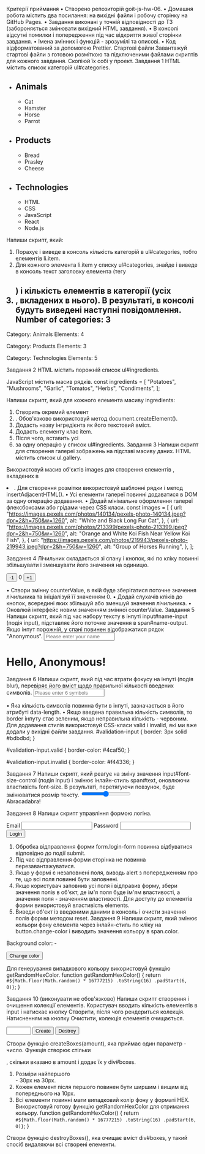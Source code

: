 Критерії приймання
•	Створено репозиторій goit-js-hw-06.
•	Домашня робота містить два посилання: на вихідні файли і робочу сторінку на GitHub Pages.
•	Завдання виконані у точній відповідності до ТЗ (забороняється змінювати вихідний HTML завдання).
•	В консолі відсутні помилки і попередження під час відкриття живої сторінки завдання.
•	Імена змінних і функцій - зрозумілі та описові.
•	Код відформатований за допомогою Prettier.
Стартові файли
Завантажуй стартові файли з готовою розміткою та підключеними файлами скриптів для кожного завдання. Скопіюй їх собі у проект.
Завдання 1
HTML містить список категорій ul#categories.
<ul id="categories">
  <li class="item">
    <h2>Animals</h2>
    <ul>
      <li>Cat</li>
      <li>Hamster</li>
      <li>Horse</li>
      <li>Parrot</li>
    </ul>
  </li>
  <li class="item">
    <h2>Products</h2>
    <ul>
      <li>Bread</li>
      <li>Prasley</li>
      <li>Cheese</li>
    </ul>
  </li>
  <li class="item">
    <h2>Technologies</h2>
    <ul>
      <li>HTML</li>
      <li>CSS</li>
      <li>JavaScript</li>
      <li>React</li>
      <li>Node.js</li>
    </ul>
  </li>
</ul>

Напиши скрипт, який:
1.	Порахує і виведе в консоль кількість категорій в ul#categories, тобто елементів li.item.
2.	Для кожного элемента li.item у списку ul#categories, знайде і виведе в консоль текст заголовку елемента (тегу <h2>) і кількість елементів в категорії (усіх <li>, вкладених в нього).
В результаті, в консолі будуть виведені наступні повідомлення.
Number of categories: 3

Category: Animals
Elements: 4

Category: Products
Elements: 3

Category: Technologies
Elements: 5

Завдання 2
HTML містить порожній список ul#ingredients.
<ul id="ingredients"></ul>

JavaScript містить масив рядків.
const ingredients = [
  "Potatoes",
  "Mushrooms",
  "Garlic",
  "Tomatos",
  "Herbs",
  "Condiments",
];

Напиши скрипт, який для кожного елемента масиву ingredients:
1.	Створить окремий елемент <li>. Обов'язково використовуй метод document.createElement().
2.	Додасть назву інгредієнта як його текстовий вміст.
3.	Додасть елементу клас item.
4.	Після чого, вставить усі <li> за одну операцію у список ul#ingredients.
Завдання 3
Напиши скрипт для створення галереї зображень на підставі масиву даних. HTML містить список ul.gallery.
<ul class="gallery"></ul>

Використовуй масив об'єктів images для створення елементів <img>, вкладених в <li>. Для створення розмітки використовуй шаблонні рядки і метод insertAdjacentHTML().
•	Усі елементи галереї повинні додаватися в DOM за одну операцію додавання.
•	Додай мінімальне оформлення галереї флексбоксами або грідами через CSS класи.
const images = [
  {
    url: "https://images.pexels.com/photos/140134/pexels-photo-140134.jpeg?dpr=2&h=750&w=1260",
    alt: "White and Black Long Fur Cat",
  },
  {
    url: "https://images.pexels.com/photos/213399/pexels-photo-213399.jpeg?dpr=2&h=750&w=1260",
    alt: "Orange and White Koi Fish Near Yellow Koi Fish",
  },
  {
    url: "https://images.pexels.com/photos/219943/pexels-photo-219943.jpeg?dpr=2&h=750&w=1260",
    alt: "Group of Horses Running",
  },
];

Завдання 4
Лічильник складається зі спану і кнопок, які по кліку повинні збільшувати і зменшувати його значення на одиницю.
<div id="counter">
  <button type="button" data-action="decrement">-1</button>
  <span id="value">0</span>
  <button type="button" data-action="increment">+1</button>
</div>

•	Створи змінну counterValue, в якій буде зберігатися поточне значення лічильника та ініціалізуй її значенням 0.
•	Додай слухачів кліків до кнопок, всередині яких збільшуй або зменшуй значення лічильника.
•	Оновлюй інтерфейс новим значенням змінної counterValue.
Завдання 5
Напиши скрипт, який під час набору тексту в інпуті input#name-input (подія input), підставляє його поточне значення в span#name-output. Якщо інпут порожній, у спані повинен відображатися рядок "Anonymous".
<input type="text" id="name-input" placeholder="Please enter your name" />
<h1>Hello, <span id="name-output">Anonymous</span>!</h1>

Завдання 6
Напиши скрипт, який під час втрати фокусу на інпуті (подія blur), перевіряє його вміст щодо правильної кількості введених символів.
<input
  type="text"
  id="validation-input"
  data-length="6"
  placeholder="Please enter 6 symbols"
/>

•	Яка кількість символів повинна бути в інпуті, зазначається в його атрибуті data-length.
•	Якщо введена правильна кількість символів, то border інпуту стає зеленим, якщо неправильна кількість - червоним.
Для додавання стилів використовуй CSS-класи valid і invalid, які ми вже додали у вихідні файли завдання.
#validation-input {
  border: 3px solid #bdbdbd;
}

#validation-input.valid {
  border-color: #4caf50;
}

#validation-input.invalid {
  border-color: #f44336;
}

Завдання 7
Напиши скрипт, який реагує на зміну значення input#font-size-control (подія input) і змінює інлайн-стиль span#text, оновлюючи властивість font-size. В результаті, перетягуючи повзунок, буде змінюватися розмір тексту.
<input id="font-size-control" type="range" min="16" max="96" />
<br />
<span id="text">Abracadabra!</span>

Завдання 8
Напиши скрипт управління формою логіна.
<form class="login-form">
  <label>
    Email
    <input type="email" name="email" />
  </label>
  <label>
    Password
    <input type="password" name="password" />
  </label>
  <button type="submit">Login</button>
</form>

1.	Обробка відправлення форми form.login-form повинна відбуватися відповідно до події submit.
2.	Під час відправлення форми сторінка не повинна перезавантажуватися.
3.	Якщо у формі є незаповнені поля, виводь alert з попередженням про те, що всі поля повинні бути заповнені.
4.	Якщо користувач заповнив усі поля і відправив форму, збери значення полів в об'єкт, де ім'я поля буде ім'ям властивості, а значення поля - значенням властивості. Для доступу до елементів форми використовуй властивість elements.
5.	Виведи об'єкт із введеними даними в консоль і очисти значення полів форми методом reset.
Завдання 9
Напиши скрипт, який змінює кольори фону елемента <body> через інлайн-стиль по кліку на button.change-color і виводить значення кольору в span.color.
<div class="widget">
  <p>Background color: <span class="color">-</span></p>
  <button type="button" class="change-color">Change color</button>
</div>

Для генерування випадкового кольору використовуй функцію getRandomHexColor.
function getRandomHexColor() {
  return `#${Math.floor(Math.random() * 16777215)
    .toString(16)
    .padStart(6, 0)}`;
}

Завдання 10 (виконувати не обов'язково)
Напиши скрипт створення і очищення колекції елементів. Користувач вводить кількість елементів в input і натискає кнопку Створити, після чого рендериться колекція. Натисненням на кнопку Очистити, колекція елементів очищається.
<div id="controls">
  <input type="number" min="1" max="100" step="1" />
  <button type="button" data-create>Create</button>
  <button type="button" data-destroy>Destroy</button>
</div>

<div id="boxes"></div>

Створи функцію createBoxes(amount), яка приймає один параметр - число. Функція створює стільки <div>, скільки вказано в amount і додає їх у div#boxes.
1.	Розміри найпершого <div> - 30px на 30px.
2.	Кожен елемент після першого повинен бути ширшим і вищим від попереднього на 10px.
3.	Всі елементи повинні мати випадковий колір фону у форматі HEX. Використовуй готову функцію getRandomHexColor для отримання кольору.
function getRandomHexColor() {
  return `#${Math.floor(Math.random() * 16777215)
    .toString(16)
    .padStart(6, 0)}`;
}

Створи функцію destroyBoxes(), яка очищає вміст div#boxes, у такий спосіб видаляючи всі створені елементи.

